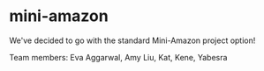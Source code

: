# mini-amazon

We've decided to go with the standard Mini-Amazon project option!

Team members: Eva Aggarwal, Amy Liu, Kat, Kene, Yabesra
